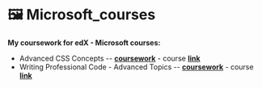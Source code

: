 # 🖼️ Microsoft_courses

**My coursework for edX - Microsoft courses:**  

 - Advanced CSS Concepts -- **[coursework](https://github.com/jpacsai/Microsoft_courses/tree/master/AdvancedCSS)** - course **[link](https://www.edx.org/course/advanced-css-concepts-1)**
 - Writing Professional Code - Advanced Topics -- **[coursework](https://github.com/jpacsai/Microsoft_courses/tree/master/ProfessionalCode)** - course **[link](https://www.edx.org/course/writing-professional-code-advanced-topics)**
